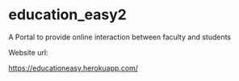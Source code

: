 # education_easy2
A Portal to provide online interaction between faculty and students 

Website url:

https://educationeasy.herokuapp.com/

